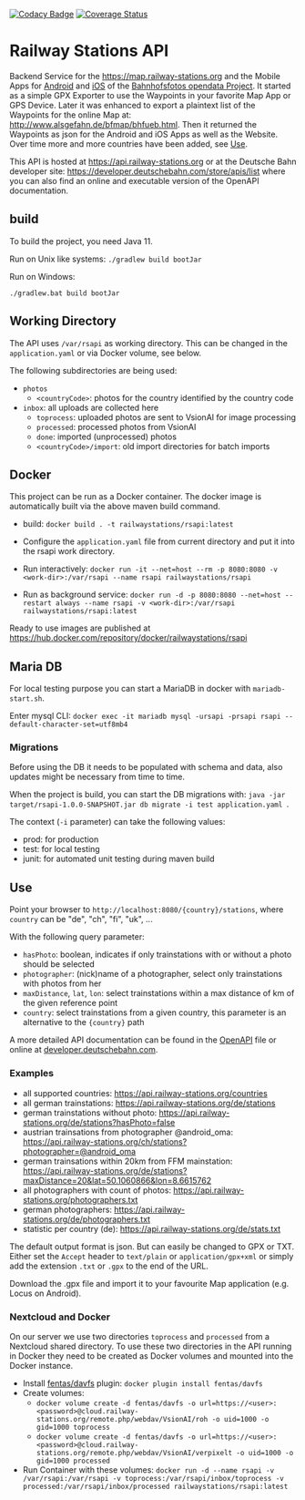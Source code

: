 [![Codacy Badge](https://api.codacy.com/project/badge/Grade/b9882fcf1221409680f36afe2c85fcba)](https://www.codacy.com/gh/RailwayStations/RSAPI?utm_source=github.com&amp;utm_medium=referral&amp;utm_content=RailwayStations/RSAPI&amp;utm_campaign=Badge_Grade) [![Coverage Status](https://coveralls.io/repos/github/RailwayStations/RSAPI/badge.svg?branch=master)](https://coveralls.io/github/RailwayStations/RSAPI?branch=master) 

# Railway Stations API
Backend Service for the https://map.railway-stations.org and the Mobile Apps for [Android](https://github.com/RailwayStations/RSAndroidApp) and [iOS](https://github.com/RailwayStations/Bahnhofsfotos) of the [Bahnhofsfotos opendata Project](https://github.com/RailwayStations).
It started as a simple GPX Exporter to use the Waypoints in your favorite Map App or GPS Device.
Later it was enhanced to export a plaintext list of the Waypoints for the online Map at: http://www.alsgefahn.de/bfmap/bhfueb.html.
Then it returned the Waypoints as json for the Android and iOS Apps as well as the Website.
Over time more and more countries have been added, see [Use](#use).

This API is hosted at https://api.railway-stations.org or at the Deutsche Bahn developer site: https://developer.deutschebahn.com/store/apis/list where you can also find an online and executable version of the OpenAPI documentation.

## build
To build the project, you need Java 11.

Run on Unix like systems:
```./gradlew build bootJar```

Run on Windows:

```./gradlew.bat build bootJar```

## Working Directory

The API uses `/var/rsapi` as working directory. This can be changed in the `application.yaml` or via Docker volume, see below.

The following subdirectories are being used:

- `photos`
  - `<countryCode>`: photos for the country identified by the country code
- `inbox`: all uploads are collected here
  - `toprocess`: uploaded photos are sent to VsionAI for image processing
  - `processed`: processed photos from VsionAI
  - `done`: imported (unprocessed) photos
  - `<countryCode>/import`: old import directories for batch imports

## Docker
This project can be run as a Docker container. The docker image is automatically built via the above maven build command.

- build:
  ```docker build . -t railwaystations/rsapi:latest```

- Configure the ```application.yaml``` file from current directory and put it into the rsapi work directory.
    
- Run interactively:
  ```docker run -it --net=host --rm -p 8080:8080 -v <work-dir>:/var/rsapi --name rsapi railwaystations/rsapi```

- Run as background service:
  ```docker run -d -p 8080:8080 --net=host --restart always --name rsapi -v <work-dir>:/var/rsapi railwaystations/rsapi:latest```
 
Ready to use images are published at https://hub.docker.com/repository/docker/railwaystations/rsapi

## Maria DB

For local testing purpose you can start a MariaDB in docker with `mariadb-start.sh`.

Enter mysql CLI:
`docker exec -it mariadb mysql -ursapi -prsapi rsapi --default-character-set=utf8mb4`

### Migrations

Before using the DB it needs to be populated with schema and data, also updates might be necessary from time to time.

When the project is build, you can start the DB migrations with: `java -jar target/rsapi-1.0.0-SNAPSHOT.jar db migrate -i test application.yaml
`.

The context (`-i` parameter) can take the following values:
- prod: for production
- test: for local testing
- junit: for automated unit testing during maven build

## Use
Point your browser to `http://localhost:8080/{country}/stations`, where `country` can be "de", "ch", "fi", "uk", ...

With the following query parameter:
- `hasPhoto`: boolean, indicates if only trainstations with or without a photo should be selected
- `photographer`: (nick)name of a photographer, select only trainstations with photos from her
- `maxDistance`, `lat`, `lon`: select trainstations within a max distance of km of the given reference point
- `country`: select trainstations from a given country, this parameter is an alternative to the `{country}` path

A more detailed API documentation can be found in the [OpenAPI](src/main/resources/static/openapi.yaml) file or online at [developer.deutschebahn.com](https://developer.deutschebahn.com/store/apis/list).

### Examples
- all supported countries: https://api.railway-stations.org/countries
- all german trainstations: https://api.railway-stations.org/de/stations
- german trainstations without photo: https://api.railway-stations.org/de/stations?hasPhoto=false
- austrian trainsations from photographer @android_oma: https://api.railway-stations.org/ch/stations?photographer=@android_oma
- german trainsations within 20km from FFM mainstation: https://api.railway-stations.org/de/stations?maxDistance=20&lat=50.1060866&lon=8.6615762
- all photographers with count of photos: https://api.railway-stations.org/photographers.txt
- german photographers: https://api.railway-stations.org/de/photographers.txt
- statistic per country (de): https://api.railway-stations.org/de/stats.txt

The default output format is json. But can easily be changed to GPX or TXT. Either set the `Accept` header to `text/plain` or `application/gpx+xml` or simply add the extension `.txt` or `.gpx` to the end of the URL.

Download the .gpx file and import it to your favourite Map application (e.g. Locus on Android).

### Nextcloud and Docker

On our server we use two directories `toprocess` and `processed` from a Nextcloud shared directory. To use these two directories in the API running in Docker they need to be created as Docker volumes and mounted into the Docker instance.

- Install [fentas/davfs](https://github.com/fentas/docker-volume-davfs) plugin: `docker plugin install fentas/davfs`
- Create volumes:
  - `docker volume create -d fentas/davfs -o url=https://<user>:<password>@cloud.railway-stations.org/remote.php/webdav/VsionAI/roh -o uid=1000 -o gid=1000 toprocess`
  - `docker volume create -d fentas/davfs -o url=https://<user>:<password>@cloud.railway-stations.org/remote.php/webdav/VsionAI/verpixelt -o uid=1000 -o gid=1000 processed`
- Run Container with these volumes: `docker run -d --name rsapi -v /var/rsapi:/var/rsapi -v toprocess:/var/rsapi/inbox/toprocess -v processed:/var/rsapi/inbox/processed railwaystations/rsapi:latest`
